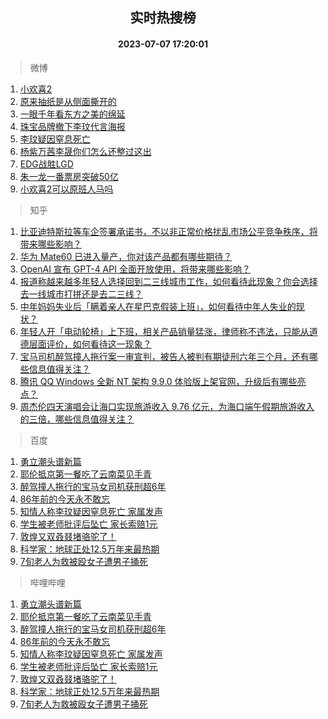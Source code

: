 <div align="center"><h2>实时热搜榜</h2><h4>2023-07-07 17:20:01</h4></div>

> 微博  

1. [小欢喜2](https://s.weibo.com/weibo?q=%E5%B0%8F%E6%AC%A2%E5%96%9C2&t=31&band_rank=1&Refer=top)<br />
2. [原来抽纸是从侧面撕开的](https://s.weibo.com/weibo?q=%23%E5%8E%9F%E6%9D%A5%E6%8A%BD%E7%BA%B8%E6%98%AF%E4%BB%8E%E4%BE%A7%E9%9D%A2%E6%92%95%E5%BC%80%E7%9A%84%23&t=31&band_rank=2&Refer=top)<br />
3. [一眼千年看东方之美的绵延](https://s.weibo.com/weibo?q=%23%E4%B8%80%E7%9C%BC%E5%8D%83%E5%B9%B4%E7%9C%8B%E4%B8%9C%E6%96%B9%E4%B9%8B%E7%BE%8E%E7%9A%84%E7%BB%B5%E5%BB%B6%23&t=31&band_rank=3&Refer=top)<br />
4. [珠宝品牌撤下李玟代言海报](https://s.weibo.com/weibo?q=%23%E7%8F%A0%E5%AE%9D%E5%93%81%E7%89%8C%E6%92%A4%E4%B8%8B%E6%9D%8E%E7%8E%9F%E4%BB%A3%E8%A8%80%E6%B5%B7%E6%8A%A5%23&t=31&band_rank=4&Refer=top)<br />
5. [李玟疑因窒息死亡](https://s.weibo.com/weibo?q=%23%E6%9D%8E%E7%8E%9F%E7%96%91%E5%9B%A0%E7%AA%92%E6%81%AF%E6%AD%BB%E4%BA%A1%23&t=31&band_rank=5&Refer=top)<br />
6. [杨紫万茜李晟你们怎么还整过这出](https://s.weibo.com/weibo?q=%23%E6%9D%A8%E7%B4%AB%E4%B8%87%E8%8C%9C%E6%9D%8E%E6%99%9F%E4%BD%A0%E4%BB%AC%E6%80%8E%E4%B9%88%E8%BF%98%E6%95%B4%E8%BF%87%E8%BF%99%E5%87%BA%23&t=31&band_rank=6&Refer=top)<br />
7. [EDG战胜LGD](https://s.weibo.com/weibo?q=%23EDG%E6%88%98%E8%83%9CLGD%23&t=31&band_rank=7&Refer=top)<br />
8. [朱一龙一番票房突破50亿](https://s.weibo.com/weibo?q=%23%E6%9C%B1%E4%B8%80%E9%BE%99%E4%B8%80%E7%95%AA%E7%A5%A8%E6%88%BF%E7%AA%81%E7%A0%B450%E4%BA%BF%23&t=31&band_rank=8&Refer=top)<br />
9. [小欢喜2可以原班人马吗](https://s.weibo.com/weibo?q=%23%E5%B0%8F%E6%AC%A2%E5%96%9C2%E5%8F%AF%E4%BB%A5%E5%8E%9F%E7%8F%AD%E4%BA%BA%E9%A9%AC%E5%90%97%23&t=31&band_rank=9&Refer=top)<br />

> 知乎  

1. [比亚迪特斯拉等车企签署承诺书，不以非正常价格扰乱市场公平竞争秩序，将带来哪些影响？](https://www.zhihu.com/question/610644843)<br />
2. [华为 Mate60 已进入量产，你对该产品都有哪些期待？](https://www.zhihu.com/question/609780307)<br />
3. [OpenAI 宣布 GPT-4 API 全面开放使用，将带来哪些影响？](https://www.zhihu.com/question/610804494)<br />
4. [报道称越来越多年轻人选择回到二三线城市工作，如何看待此现象？你会选择去一线城市打拼还是去二三线？](https://www.zhihu.com/question/610805619)<br />
5. [中年妈妈失业后「瞒着亲人在星巴克假装上班」，如何看待中年人失业的现状？](https://www.zhihu.com/question/610628297)<br />
6. [年轻人开「电动轮椅」上下班，相关产品销量猛涨，律师称不违法，只能从道德层面评价，如何看待这一现象？](https://www.zhihu.com/question/610638966)<br />
7. [宝马司机醉驾撞人拖行案一审宣判，被告人被判有期徒刑六年三个月，还有哪些信息值得关注？](https://www.zhihu.com/question/610819210)<br />
8. [腾讯 QQ Windows 全新 NT 架构 9.9.0 体验版上架官网，升级后有哪些亮点？](https://www.zhihu.com/question/610131308)<br />
9. [周杰伦四天演唱会让海口实现旅游收入 9.76 亿元，为海口端午假期旅游收入的三倍，哪些信息值得关注？](https://www.zhihu.com/question/610636669)<br />

> 百度  

1. [勇立潮头谱新篇](https://www.baidu.com/s?wd=%E5%8B%87%E7%AB%8B%E6%BD%AE%E5%A4%B4%E8%B0%B1%E6%96%B0%E7%AF%87&sa=fyb_news&rsv_dl=fyb_news)<br />
2. [耶伦抵京第一餐吃了云南菜见手青](https://www.baidu.com/s?wd=%E8%80%B6%E4%BC%A6%E6%8A%B5%E4%BA%AC%E7%AC%AC%E4%B8%80%E9%A4%90%E5%90%83%E4%BA%86%E4%BA%91%E5%8D%97%E8%8F%9C%E8%A7%81%E6%89%8B%E9%9D%92&sa=fyb_news&rsv_dl=fyb_news)<br />
3. [醉驾撞人拖行的宝马女司机获刑超6年](https://www.baidu.com/s?wd=%E9%86%89%E9%A9%BE%E6%92%9E%E4%BA%BA%E6%8B%96%E8%A1%8C%E7%9A%84%E5%AE%9D%E9%A9%AC%E5%A5%B3%E5%8F%B8%E6%9C%BA%E8%8E%B7%E5%88%91%E8%B6%856%E5%B9%B4&sa=fyb_news&rsv_dl=fyb_news)<br />
4. [86年前的今天永不敢忘](https://www.baidu.com/s?wd=86%E5%B9%B4%E5%89%8D%E7%9A%84%E4%BB%8A%E5%A4%A9%E6%B0%B8%E4%B8%8D%E6%95%A2%E5%BF%98&sa=fyb_news&rsv_dl=fyb_news)<br />
5. [知情人称李玟疑因窒息死亡 家属发声](https://www.baidu.com/s?wd=%E7%9F%A5%E6%83%85%E4%BA%BA%E7%A7%B0%E6%9D%8E%E7%8E%9F%E7%96%91%E5%9B%A0%E7%AA%92%E6%81%AF%E6%AD%BB%E4%BA%A1+%E5%AE%B6%E5%B1%9E%E5%8F%91%E5%A3%B0&sa=fyb_news&rsv_dl=fyb_news)<br />
6. [学生被老师批评后坠亡 家长索赔1元](https://www.baidu.com/s?wd=%E5%AD%A6%E7%94%9F%E8%A2%AB%E8%80%81%E5%B8%88%E6%89%B9%E8%AF%84%E5%90%8E%E5%9D%A0%E4%BA%A1+%E5%AE%B6%E9%95%BF%E7%B4%A2%E8%B5%941%E5%85%83&sa=fyb_news&rsv_dl=fyb_news)<br />
7. [敦煌又双叒叕堵骆驼了！](https://www.baidu.com/s?wd=%E6%95%A6%E7%85%8C%E5%8F%88%E5%8F%8C%E5%8F%92%E5%8F%95%E5%A0%B5%E9%AA%86%E9%A9%BC%E4%BA%86%EF%BC%81&sa=fyb_news&rsv_dl=fyb_news)<br />
8. [科学家：地球正处12.5万年来最热期](https://www.baidu.com/s?wd=%E7%A7%91%E5%AD%A6%E5%AE%B6%EF%BC%9A%E5%9C%B0%E7%90%83%E6%AD%A3%E5%A4%8412.5%E4%B8%87%E5%B9%B4%E6%9D%A5%E6%9C%80%E7%83%AD%E6%9C%9F&sa=fyb_news&rsv_dl=fyb_news)<br />
9. [7旬老人为救被殴女子遭男子捅死](https://www.baidu.com/s?wd=7%E6%97%AC%E8%80%81%E4%BA%BA%E4%B8%BA%E6%95%91%E8%A2%AB%E6%AE%B4%E5%A5%B3%E5%AD%90%E9%81%AD%E7%94%B7%E5%AD%90%E6%8D%85%E6%AD%BB&sa=fyb_news&rsv_dl=fyb_news)<br />

> 哔哩哔哩  

1. [勇立潮头谱新篇](https://www.baidu.com/s?wd=%E5%8B%87%E7%AB%8B%E6%BD%AE%E5%A4%B4%E8%B0%B1%E6%96%B0%E7%AF%87&sa=fyb_news&rsv_dl=fyb_news)<br />
2. [耶伦抵京第一餐吃了云南菜见手青](https://www.baidu.com/s?wd=%E8%80%B6%E4%BC%A6%E6%8A%B5%E4%BA%AC%E7%AC%AC%E4%B8%80%E9%A4%90%E5%90%83%E4%BA%86%E4%BA%91%E5%8D%97%E8%8F%9C%E8%A7%81%E6%89%8B%E9%9D%92&sa=fyb_news&rsv_dl=fyb_news)<br />
3. [醉驾撞人拖行的宝马女司机获刑超6年](https://www.baidu.com/s?wd=%E9%86%89%E9%A9%BE%E6%92%9E%E4%BA%BA%E6%8B%96%E8%A1%8C%E7%9A%84%E5%AE%9D%E9%A9%AC%E5%A5%B3%E5%8F%B8%E6%9C%BA%E8%8E%B7%E5%88%91%E8%B6%856%E5%B9%B4&sa=fyb_news&rsv_dl=fyb_news)<br />
4. [86年前的今天永不敢忘](https://www.baidu.com/s?wd=86%E5%B9%B4%E5%89%8D%E7%9A%84%E4%BB%8A%E5%A4%A9%E6%B0%B8%E4%B8%8D%E6%95%A2%E5%BF%98&sa=fyb_news&rsv_dl=fyb_news)<br />
5. [知情人称李玟疑因窒息死亡 家属发声](https://www.baidu.com/s?wd=%E7%9F%A5%E6%83%85%E4%BA%BA%E7%A7%B0%E6%9D%8E%E7%8E%9F%E7%96%91%E5%9B%A0%E7%AA%92%E6%81%AF%E6%AD%BB%E4%BA%A1+%E5%AE%B6%E5%B1%9E%E5%8F%91%E5%A3%B0&sa=fyb_news&rsv_dl=fyb_news)<br />
6. [学生被老师批评后坠亡 家长索赔1元](https://www.baidu.com/s?wd=%E5%AD%A6%E7%94%9F%E8%A2%AB%E8%80%81%E5%B8%88%E6%89%B9%E8%AF%84%E5%90%8E%E5%9D%A0%E4%BA%A1+%E5%AE%B6%E9%95%BF%E7%B4%A2%E8%B5%941%E5%85%83&sa=fyb_news&rsv_dl=fyb_news)<br />
7. [敦煌又双叒叕堵骆驼了！](https://www.baidu.com/s?wd=%E6%95%A6%E7%85%8C%E5%8F%88%E5%8F%8C%E5%8F%92%E5%8F%95%E5%A0%B5%E9%AA%86%E9%A9%BC%E4%BA%86%EF%BC%81&sa=fyb_news&rsv_dl=fyb_news)<br />
8. [科学家：地球正处12.5万年来最热期](https://www.baidu.com/s?wd=%E7%A7%91%E5%AD%A6%E5%AE%B6%EF%BC%9A%E5%9C%B0%E7%90%83%E6%AD%A3%E5%A4%8412.5%E4%B8%87%E5%B9%B4%E6%9D%A5%E6%9C%80%E7%83%AD%E6%9C%9F&sa=fyb_news&rsv_dl=fyb_news)<br />
9. [7旬老人为救被殴女子遭男子捅死](https://www.baidu.com/s?wd=7%E6%97%AC%E8%80%81%E4%BA%BA%E4%B8%BA%E6%95%91%E8%A2%AB%E6%AE%B4%E5%A5%B3%E5%AD%90%E9%81%AD%E7%94%B7%E5%AD%90%E6%8D%85%E6%AD%BB&sa=fyb_news&rsv_dl=fyb_news)<br />
